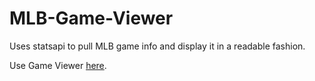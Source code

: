 # MLB-Game-Viewer
Uses statsapi to pull MLB game info and display it in a readable fashion.

Use Game Viewer [here](https://www.andrewfsanchez.xyz/MLB/schedule).
